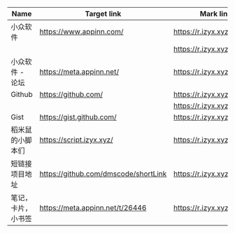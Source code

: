 | Name | Target link | Mark link |
|------|------------|------------|
| 小众软件 | https://www.appinn.com/ | https://r.izyx.xyz/#app |
|  |  | https://r.izyx.xyz/#appinn |
| 小众软件 - 论坛 | https://meta.appinn.net/ | https://r.izyx.xyz/#meta |
| Github | https://github.com/ | https://r.izyx.xyz/#gh |
|  |  | https://r.izyx.xyz/#github |
| Gist | https://gist.github.com/ | https://r.izyx.xyz/#gist |
| 稻米鼠的小脚本们 | https://script.izyx.xyz/ | https://r.izyx.xyz/#script |
| 短链接项目地址 | https://github.com/dmscode/shortLink | https://r.izyx.xyz/#short |
| 笔记，卡片，小书签 | https://meta.appinn.net/t/26446 | https://r.izyx.xyz/#note |

